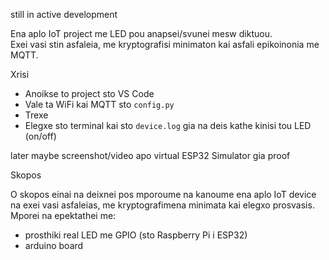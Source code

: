 still in active development

Ena aplo IoT project me LED pou anapsei/svunei mesw diktuou.  
Exei vasi stin asfaleia, me kryptografisi minimaton kai asfali epikoinonia me MQTT.

Xrisi

- Anoikse to project sto VS Code  
- Vale ta WiFi kai MQTT sto `config.py`  
- Trexe  
- Elegxe sto terminal kai sto `device.log` gia na deis kathe kinisi tou LED (on/off)

later
maybe screenshot/video apo virtual ESP32 Simulator gia proof

Skopos

O skopos einai na deixnei pos mporoume na kanoume ena aplo IoT device na exei vasi asfaleias, me kryptografimena minimata kai elegxo prosvasis.  
Mporei na epektathei me:
- prosthiki real LED me GPIO (sto Raspberry Pi i ESP32)
- arduino board
